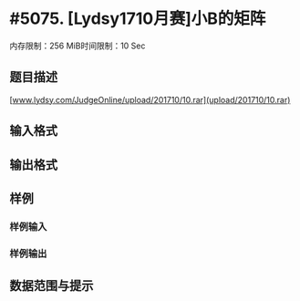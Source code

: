 # #5075. [Lydsy1710月赛]小B的矩阵

内存限制：256 MiB时间限制：10 Sec

## 题目描述

[www.lydsy.com/JudgeOnline/upload/201710/10.rar](upload/201710/10.rar) 

## 输入格式

## 输出格式

## 样例

### 样例输入

### 样例输出

## 数据范围与提示
